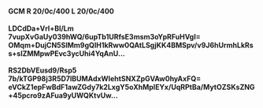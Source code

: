 #### GCM R 20/0c/400 L 20/0c/400
**LDCdDa+Vrl+Bl/Lm**<br/>**7vupXvGaUy039hWQ/6upTb1URfsE3msm3oYpRFuHVgI=**<br/>**OMqm+DujCN5SlMm9gQlH1kRww0QAtLSgjKK4BMSpv/v9J6hUrmhLkRss+slZMMpwPEvc3ycUhi4YqAnU...**<br/><br/>
**RS2DbVEusd9/Rsp5**<br/>**7b/kTGP98j3R5D7lBUMAdxWIehtSNXZpGVAw0hyAxFQ=**<br/>**eVCkZ1epFwBdF1awZGdy7k2LxgY5oXhMplEYx/UqRPtBa/MytOZSKsZNG+45pcro9zAFua9yUWQKtvUw...**
